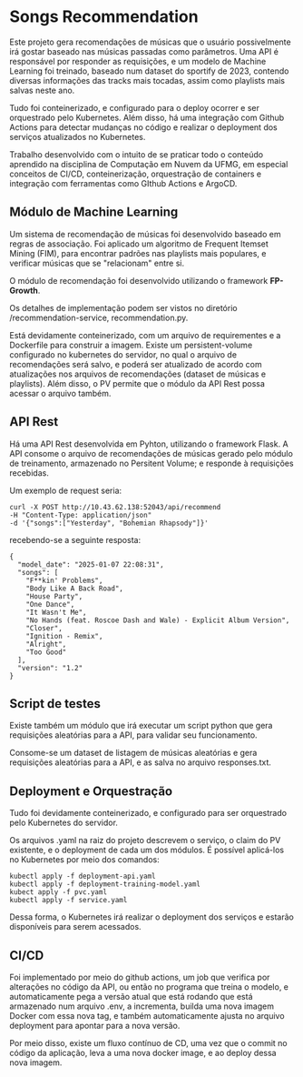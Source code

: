 # Songs Recommendation

Este projeto gera recomendações de músicas que o usuário possivelmente irá gostar baseado nas músicas passadas como parâmetros. Uma API é responsável por responder as requisições, e um modelo de Machine Learning foi treinado, baseado num dataset do sportify de 2023, contendo diversas informações das tracks mais tocadas, assim como playlists mais salvas neste ano.

Tudo foi conteinerizado, e configurado para o deploy ocorrer e ser orquestrado pelo Kubernetes. Além disso, há uma integração com Github Actions para detectar mudanças no código e realizar o deployment dos serviços atualizados no Kubernetes.

Trabalho desenvolvido com o intuito de se praticar todo o conteúdo aprendido na disciplina de Computação em Nuvem da UFMG, em especial conceitos de CI/CD, conteinerização, orquestração de containers e integração com ferramentas como GIthub Actions e ArgoCD.

## Módulo de Machine Learning

Um sistema de recomendação de músicas foi desenvolvido baseado em regras de associação. Foi aplicado um algoritmo de Frequent Itemset Mining (FIM), para encontrar padrões nas playlists mais populares, e verificar músicas que se "relacionam" entre si.

O módulo de recomendação foi desenvolvido utilizando o framework __FP-Growth__. 

Os detalhes de implementação podem ser vistos no diretório /recommendation-service, recommendation.py.

Está devidamente conteinerizado, com um arquivo de requirementes e a Dockerfile para construir a imagem. Existe um persistent-volume configurado no kubernetes do servidor, no qual o arquivo de recomendações será salvo, e poderá ser atualizado de acordo com atualizações nos arquivos de recomendações (dataset de músicas e playlists). Além disso, o PV permite que o módulo da API Rest possa acessar o arquivo também.

## API Rest

Há uma API Rest desenvolvida em Pyhton, utilizando o framework Flask. A API consome o arquivo de recomendações de músicas gerado pelo módulo de treinamento, armazenado no Persitent Volume; e responde à requisições recebidas.

Um exemplo de request seria:

```
curl -X POST http://10.43.62.138:52043/api/recommend 
-H "Content-Type: application/json" 
-d '{"songs":["Yesterday", "Bohemian Rhapsody"]}'
```

recebendo-se a seguinte resposta:
```
{
  "model_date": "2025-01-07 22:08:31",
  "songs": [
    "F**kin' Problems",
    "Body Like A Back Road",
    "House Party",
    "One Dance",
    "It Wasn't Me",
    "No Hands (feat. Roscoe Dash and Wale) - Explicit Album Version",
    "Closer",
    "Ignition - Remix",
    "Alright",
    "Too Good"
  ],
  "version": "1.2"
}
```

## Script de testes

Existe também um módulo que irá executar um script python que gera requisições aleatórias para a API, para validar seu funcionamento.

Consome-se um dataset de listagem de músicas aleatórias e gera requisições aleatórias para a API, e as salva no arquivo responses.txt.

## Deployment e Orquestração

Tudo foi devidamente conteinerizado, e configurado para ser orquestrado pelo Kubernetes do servidor. 

Os arquivos .yaml na raiz do projeto descrevem o serviço, o claim do PV existente, e o deployment de cada um dos módulos. É possível aplicá-los no Kubernetes por meio dos comandos:
```
kubectl apply -f deployment-api.yaml
kubectl apply -f deployment-training-model.yaml
kubect apply -f pvc.yaml
kubectl apply -f service.yaml
```

Dessa forma, o Kubernetes irá realizar o deployment dos serviços e estarão disponíveis para serem acessados.

## CI/CD

Foi implementado por meio do github actions, um job que verifica por alterações no código da API, ou então no programa que treina o modelo, e automaticamente pega a versão atual que está rodando que está armazenado num arquivo .env, a incrementa, builda uma nova imagem Docker com essa nova tag, e também automaticamente ajusta no arquivo deployment para apontar para a nova versão.

Por meio disso, existe um fluxo contínuo de CD, uma vez que o commit no código da aplicação, leva a uma nova docker image, e ao deploy dessa nova imagem.
